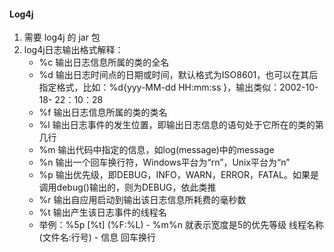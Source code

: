 #### Log4j

1. 需要 log4j 的 jar 包
2. log4j日志输出格式解释：
   - %c 输出日志信息所属的类的全名
   - %d 输出日志时间点的日期或时间，默认格式为ISO8601，也可以在其后指定格式，比如：%d{yyy-MM-dd HH:mm:ss }，输出类似：2002-10-18- 22：10：28
   - %f 输出日志信息所属的类的类名
   - %l 输出日志事件的发生位置，即输出日志信息的语句处于它所在的类的第几行
   - %m 输出代码中指定的信息，如log(message)中的message
   - %n 输出一个回车换行符，Windows平台为“rn”，Unix平台为“n”
   - %p 输出优先级，即DEBUG，INFO，WARN，ERROR，FATAL。如果是调用debug()输出的，则为DEBUG，依此类推
   - %r 输出自应用启动到输出该日志信息所耗费的毫秒数
   - %t 输出产生该日志事件的线程名
   - 举例：%5p [%t] (%F:%L) - %m%n 就表示宽度是5的优先等级 线程名称 (文件名:行号) - 信息 回车换行